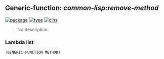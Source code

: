 ## Generic-function: ***common-lisp:remove-method***
[![package](https://img.shields.io/badge/Package-COMMON--LISP-5f9ea0.svg?style=social&colorA=999999)](../) [![type](https://img.shields.io/badge/Type-Generic--Function-5f9ea0.svg?style=social&colorA=999999)](../#generic-function) [![clhs](https://img.shields.io/badge/CLHS-REMOVE--METHOD-5f9ea0.svg?style=social&colorA=999999)](http://www.lispworks.com/documentation/HyperSpec/Body/f_rm_met.htm) 

> No description.

### Lambda list
```
(GENERIC-FUNCTION METHOD)
```
